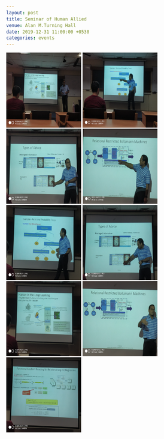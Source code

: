 ```yaml
---
layout: post
title: Seminar of Human Allied 
venue: Alan M.Turning Hall
date: 2019-12-31 11:00:00 +0530
categories: events   
---
```



<img src="/images/1-01.png" style="width:200px;height:200px;"/>
<img src="/images/2-01.png" style="width:200px;height:200px;"/>
<img src="/images/3-01.png" style="width:200px;height:200px;"/>
<img src="/images/4-01.png" style="width:200px;height:200px;"/>
<img src="/images/5-01.png" style="width:200px;height:200px;"/>
<img src="/images/6-01.png" style="width:200px;height:200px;"/>
<img src="/images/7-01.png" style="width:200px;height:200px;"/>
<img src="/images/8.png" style="width:200px;height:200px;"/>
<img src="/images/9-01.png" style="width:200px;height:200px;"/>   

    


